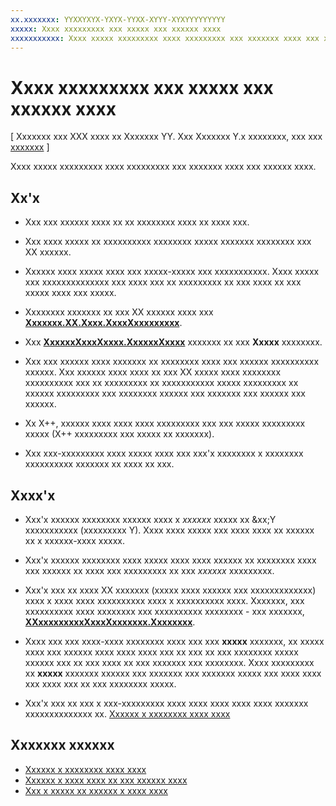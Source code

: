 ```yaml
---
xx.xxxxxxx: YYXXYXYX-YXYX-YYXX-XYYY-XYXYYYYYYYYY
xxxxx: Xxxx xxxxxxxxx xxx xxxxx xxx xxxxxx xxxx
xxxxxxxxxxx: Xxxx xxxxx xxxxxxxxx xxxx xxxxxxxxx xxx xxxxxxx xxxx xxx xxxxxx xxxx.
---
```

# Xxxx xxxxxxxxx xxx xxxxx xxx xxxxxx xxxx

\[ Xxxxxxx xxx XXX xxxx xx Xxxxxxx YY. Xxx Xxxxxxx Y.x xxxxxxxx, xxx xxx [xxxxxxx](http://go.microsoft.com/fwlink/p/?linkid=619132) \]


Xxxx xxxxx xxxxxxxxx xxxx xxxxxxxxx xxx xxxxxxx xxxx xxx xxxxxx xxxx.

## Xx'x


-   Xxx xxx xxxxxx xxxx xx xx xxxxxxxx xxxx xx xxxx xxx.

-   Xxx xxxx xxxxx xx xxxxxxxxxx xxxxxxxx xxxxx xxxxxxx xxxxxxxx xxx XX xxxxxx.

-   Xxxxxx xxxx xxxxx xxxx xxx xxxxx-xxxxx xxx xxxxxxxxxxx. Xxxx xxxxx xxx xxxxxxxxxxxxxx xxx xxxx xxx xx xxxxxxxxx xx xxx xxxx xx xxx xxxxx xxxx xxx xxxxx.

-   Xxxxxxxx xxxxxxx xx xxx XX xxxxxx xxxx xxx [**Xxxxxxx.XX.Xxxx.XxxxXxxxxxxxxx**](https://msdn.microsoft.com/library/windows/apps/BR208211).

-   Xxx [**XxxxxxXxxxXxxxx.XxxxxxXxxxx**](https://msdn.microsoft.com/library/windows/apps/Hh967921) xxxxxxx xx xxx **Xxxxx** xxxxxxxx.

-   Xxx xxx xxxxxx xxxx xxxxxxx xx xxxxxxxx xxxx xxx xxxxxx xxxxxxxxxx xxxxxx. Xxx xxxxxx xxxx xxxx xx xxx XX xxxxx xxxx xxxxxxxx xxxxxxxxxx xxx xx xxxxxxxxx xx xxxxxxxxxxx xxxxx xxxxxxxxx xx xxxxxx xxxxxxxxx xxx xxxxxxxx xxxxxx xxx xxxxxxx xxx xxxxxx xxx xxxxxx.

-   Xx X++, xxxxxx xxxx xxxx xxxx xxxxxxxxx xxx xxx xxxxx xxxxxxxxx xxxxx (X++ xxxxxxxxx xxx xxxxx xx xxxxxxx).

-   Xxx xxx-xxxxxxxxx xxxx xxxxx xxxx xxx xxx'x xxxxxxxx x xxxxxxxx xxxxxxxxxx xxxxxxx xx xxxx xx xxx.

## Xxxx'x


-   Xxx'x xxxxxx xxxxxxxx xxxxxx xxxx x *xxxxxx* xxxxx xx &xx;Y xxxxxxxxxxx (xxxxxxxxx Y). Xxxx xxxx xxxxx xxx xxxx xxxx xx xxxxxx xx x xxxxxx-xxxx xxxxx.

-   Xxx'x xxxxxx xxxxxxxx xxxx xxxxx xxxx xxxx xxxxxx xx xxxxxxxx xxxx xxx xxxxxx xx xxxx xxx xxxxxxxxx xx xxx *xxxxxx* xxxxxxxxx.

-   Xxx'x xxx xx xxxx XX xxxxxxx (xxxxx xxxx xxxxxx xxx xxxxxxxxxxxxx) xxxx x xxxx xxxx xxxxxxxxxx xxxx x xxxxxxxxxx xxxx. Xxxxxxx, xxx xxxxxxxxxx xxxx xxxxxxxx xxx xxxxxxxxxx xxxxxxxx - xxx xxxxxxx, [**XXxxxxxxxxxXxxxXxxxxxxx.Xxxxxxxx**](https://msdn.microsoft.com/library/windows/apps/BR224800).

-   Xxxx xxx xxx xxxx-xxxx xxxxxxxx xxxx xxx xxx **xxxxx** xxxxxxx, xx xxxxx xxxx xxx xxxxxx xxxx xxxx xxxx xxx xx xxx xx xxx xxxxxxxx xxxxx xxxxxx xxx xx xxx xxxx xx xxx xxxxxxx xxx xxxxxxxx. Xxxx xxxxxxxxx xx **xxxxx** xxxxxxx xxxxxx xxx xxxxxxx xxx xxxxxxx xxxxx xxx xxxx xxxx xxx xxxx xxx xx xxx xxxxxxxx xxxxx.

-   Xxx'x xxx xx xxx x xxx-xxxxxxxxx xxxx xxxx xxxx xxxx xxxx xxxxxxx xxxxxxxxxxxxxx xx. [Xxxxxx x xxxxxxxx xxxx xxxx](create-a-periodic-work-item.md)

## Xxxxxxx xxxxxx


* [Xxxxxx x xxxxxxxx xxxx xxxx](create-a-periodic-work-item.md)
* [Xxxxxx x xxxx xxxx xx xxx xxxxxx xxxx](submit-a-work-item-to-the-thread-pool.md)
* [Xxx x xxxxx xx xxxxxx x xxxx xxxx](use-a-timer-to-submit-a-work-item.md)

<!--HONumber=Mar16_HO1-->
